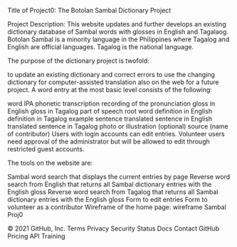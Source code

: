 Title of Project0: The Botolan Sambal Dictionary Project

Project Description: This website updates and further develops an existing dictionary database of Sambal words with glosses in English and Tagalaog. Botolan Sambal is a minority language in the Philippines where Tagalog and English are official languages. Tagalog is the national language.

The purpose of the dictionary project is twofold:

to update an existing dictionary and correct errors
to use the changing dictionary for computer-assisted translation also on the web for a future project.
A word entry at the most basic level consists of the following:

word
IPA phonetic transcription
recording of the pronunciation
gloss in English
gloss in Tagalog
part of speech
root word
definition in English
definition in Tagalog
example sentence
translated sentence in English
translated sentence in Tagalog
photo or illustration (optional)
source (name of contributor)
Users with login accounts can edit entries. Volunteer users need approval of the administrator but will be allowed to edit through restricted guest accounts.

The tools on the website are:

Sambal word search that displays the current entries by page
Reverse word search from English that returns all Sambal dictionary entries with the English gloss
Reverse word search from Tagalog that returns all Sambal dictionary entries with the English gloss
Form to edit entries
Form to volunteer as a contributor
Wireframe of the home page: wireframe Sambal Proj0

© 2021 GitHub, Inc.
Terms
Privacy
Security
Status
Docs
Contact GitHub
Pricing
API
Training
